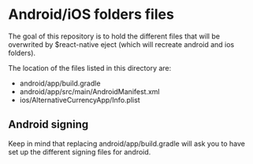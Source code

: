#  Android/iOS folders files

The goal of this repository is to hold the different files that will be overwrited by $react-native eject (which will recreate android and ios folders). 

The location of the files listed in this directory are:
* android/app/build.gradle
* android/app/src/main/AndroidManifest.xml
* ios/AlternativeCurrencyApp/Info.plist

## Android signing
Keep in mind that replacing android/app/build.gradle will ask you to have set up the different signing files for android. 

